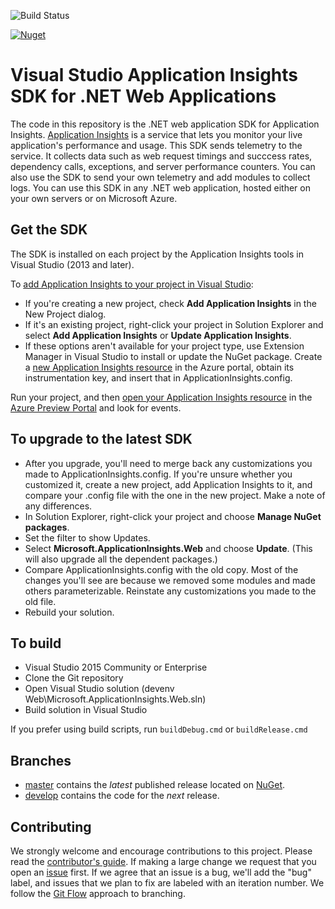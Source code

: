 ![Build Status](https://mseng.visualstudio.com/DefaultCollection/_apis/public/build/definitions/96a62c4a-58c2-4dbb-94b6-5979ebc7f2af/2678/badge)

[![Nuget](https://img.shields.io/nuget/vpre/Microsoft.ApplicationInsights.Web.svg)](http://nuget.org/packages/Microsoft.ApplicationInsights.Web)

# Visual Studio Application Insights SDK for .NET Web Applications

The code in this repository is the .NET web application SDK for Application Insights. [Application Insights][AILandingPage] is a service that lets you monitor your live application's performance and usage. This SDK sends telemetry to the service. It collects data such as web request timings and succcess rates, dependency calls, exceptions, and server performance counters. You can also use the SDK to send your own telemetry and add modules to collect logs. You can use this SDK in any .NET web application, hosted either on your own servers or on Microsoft Azure.

## Get the SDK

The SDK is installed on each project by the Application Insights tools in Visual Studio (2013 and later).

To [add Application Insights to your project in Visual Studio][AddInVS]:

* If you're creating a new project, check **Add Application Insights** in the New Project dialog.
* If it's an existing project, right-click your project in Solution Explorer and select **Add Application Insights** or **Update Application Insights**.
* If these options aren't available for your project type, use Extension Manager in Visual Studio to install or update the NuGet package. Create a [new Application Insights resource][CreateResource] in the Azure portal, obtain its instrumentation key, and insert that in ApplicationInsights.config.

Run your project, and then [open your Application Insights resource][WebDocumentation] in the [Azure Preview Portal][AzurePortal] and look for events.


## To upgrade to the latest SDK 

* After you upgrade, you'll need to merge back any customizations you made to ApplicationInsights.config. If you're unsure whether you customized it, create a new project, add Application Insights to it, and compare your .config file with the one in the new project. Make a note of any differences.
* In Solution Explorer, right-click your project and choose **Manage NuGet packages**.
* Set the filter to show Updates. 
* Select **Microsoft.ApplicationInsights.Web** and choose **Update**. (This will also upgrade all the dependent packages.)
* Compare ApplicationInsights.config with the old copy. Most of the changes you'll see are because we removed some modules and made others parameterizable. Reinstate any customizations you made to the old file.
* Rebuild your solution.

## To build

* Visual Studio 2015 Community or Enterprise
* Clone the Git repository
* Open Visual Studio solution (devenv Web\Microsoft.ApplicationInsights.Web.sln)
* Build solution in Visual Studio

If you prefer using build scripts, run ```buildDebug.cmd``` or ```buildRelease.cmd```

## Branches
- [master][master] contains the *latest* published release located on [NuGet][WebNuGet].
- [develop][develop] contains the code for the *next* release.

## Contributing

We strongly welcome and encourage contributions to this project. Please read the [contributor's guide][ContribGuide]. If making a large change we request that you open an [issue][GitHubIssue] first. If we agree that an issue is a bug, we'll add the "bug" label, and issues that we plan to fix are labeled with an iteration number. We follow the [Git Flow][GitFlow] approach to branching.


[Azure]: https://azure.com/
[AILandingPage]: http://azure.microsoft.com/services/application-insights/
[AzurePortal]: https://portal.azure.com/
[WebDocumentation]: https://azure.microsoft.com/documentation/articles/app-insights-asp-net/#monitor
[master]: https://github.com/Microsoft/ApplicationInsights-server-dotnet/tree/master/
[develop]: https://github.com/Microsoft/ApplicationInsights-server-dotnet/tree/develop/
[GitFlow]: http://nvie.com/posts/a-successful-git-branching-model/
[ContribGuide]: https://github.com/Microsoft/ApplicationInsights-server-dotnet/blob/develop/CONTRIBUTING.md/
[GitHubIssue]: https://github.com/Microsoft/ApplicationInsights-server-dotnet/issues/
[WebNuGet]: https://www.nuget.org/packages/Microsoft.ApplicationInsights.Web/
[MyGet]:http://myget.org/gallery/applicationinsights/
[AddInVS]:https://azure.microsoft.com/documentation/articles/app-insights-asp-net/#ide
[CreateResource]: https://azure.microsoft.com/documentation/articles/app-insights-create-new-resource/
